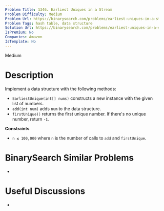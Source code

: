 ```yaml
---
Problem Title: 1346. Earliest Uniques in a Stream
Problem Difficulty: Medium
Problem Url: https://binarysearch.com/problems/earliest-uniques-in-a-stream/
Problem Tags: hash table, data structure
Solution Url: https://binarysearch.com/problems/earliest-uniques-in-a-stream/solutions/
IsPremium: No
Companies: Amazon
IsTemplate: No
---
```


<span style="color: ;">Medium</span>

# Description

Implement a data structure with the following methods:

- `EarliestUnique(int[] nums)` constructs a new instance with the given list of numbers.
- `add(int num)` adds `num` to the data structure.
- `firstUnique()` returns the first unique number. If there's no unique number, return `-1`.

**Constraints**
- `n ≤ 100,000` where `n` is the number of calls to `add` and `firstUnique`.

# BinarySearch Similar Problems

- []()

# Useful Discussions

- []()
